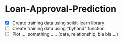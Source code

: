 # Loan-Approval-Prediction

- [x] Create training data using scikit-learn library
- [ ] Create training data using "byhand" function
- [ ] Plot .... something ..... (data, relationship, bla bla....)
